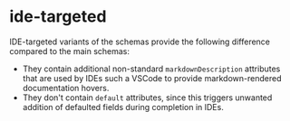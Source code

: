 # ide-targeted

IDE-targeted variants of the schemas provide the following difference compared to the main schemas:
- They contain additional non-standard `markdownDescription` attributes that are used by IDEs such a VSCode
to provide markdown-rendered documentation hovers.
- They don't contain `default` attributes, since this triggers unwanted addition of defaulted fields during completion in IDEs.
